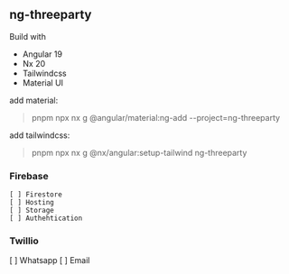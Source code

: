 ## ng-threeparty

Build with
- Angular 19
- Nx 20
- Tailwindcss
- Material UI

add material:
> pnpm npx nx g @angular/material:ng-add --project=ng-threeparty

add tailwindcss:
> pnpm npx nx g @nx/angular:setup-tailwind ng-threeparty


### Firebase

    [ ] Firestore
    [ ] Hosting
    [ ] Storage
    [ ] Authehtication

### Twillio

[ ] Whatsapp
[ ] Email
